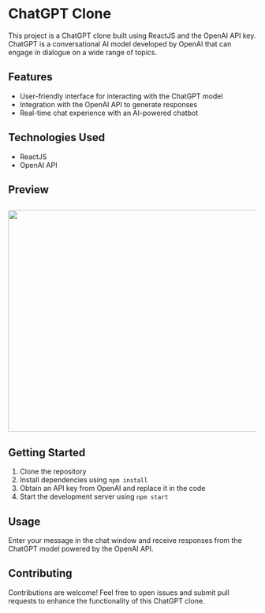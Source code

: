 # ChatGPT Clone

This project is a ChatGPT clone built using ReactJS and the OpenAI API key. ChatGPT is a conversational AI model developed by OpenAI that can engage in dialogue on a wide range of topics.

## Features
- User-friendly interface for interacting with the ChatGPT model
- Integration with the OpenAI API to generate responses
- Real-time chat experience with an AI-powered chatbot

## Technologies Used
- ReactJS
- OpenAI API

## Preview
<div>
  <h2> <img src = "https://github.com/manumishra12/" width = 800px height=450px> </h2>
</div>
</div>

## Getting Started
1. Clone the repository
2. Install dependencies using `npm install`
3. Obtain an API key from OpenAI and replace it in the code
4. Start the development server using `npm start`

## Usage
Enter your message in the chat window and receive responses from the ChatGPT model powered by the OpenAI API.

## Contributing
Contributions are welcome! Feel free to open issues and submit pull requests to enhance the functionality of this ChatGPT clone.
